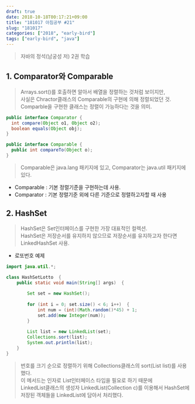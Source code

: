 ```yaml
---
draft: true
date: 2018-10-18T00:17:21+09:00
title: "181017 아침공부 #21"
slug: "181017"
categories: ["2018", "early-bird"]
tags: ["early-bird", "java"]
---
```


>자바의 정석(남궁성 저) 2권 학습  

## 1. Comparator와 Comparable
>Arrays.sort()를 호출하면 알아서 배열을 정렬하는 것처럼 보이지만,  
사실은 Chractor클래스의 Comparable의 구현에 의해 정렬되었던 것.  
Comparble을 구현한 클래스는 정렬이 가능하다는 것을 의미.

~~~java
public interface Comparator {
  int compare(Object o1, Object o2);
  boolean equals(Object obj);
}

public interface Comparable {
  public int compareTo(Object o);
}
~~~

>Comparable은 java.lang 패키지에 있고, Comparator는 java.util 패키지에 있다.

- Comparable : 기본 정렬기준을 구현하는데 사용.
- Comparator : 기본 정렬기준 외에 다른 기준으로 정렬하고자할 때 사용

## 2. HashSet
>HashSet은 Set인터페이스를 구현한 가장 대표적인 컬렉션.  
HashSet은 저장순서를 유지하지 않으므로 저장순서를 유지하고자 한다면 LinkedHashSet 사용.

- 로또번호 예제  

~~~java
import java.util.*;

class HashSetLotto  {
    public static void main(String[] args)  {
        
        Set set = new HashSet();
        
        for (int i = 0; set.size() < 6; i++)  {
            int num = (int)(Math.random()*45) + 1;
            set.add(new Integer(num));
        }
        
        List list = new LinkedList(set);
        Collections.sort(list);
        System.out.println(list);
    }
}
~~~
>번호를 크기 순으로 정렬하기 위해 Collections클래스의 sort(List list)를 사용했다.  
이 메서드는 인자로 List인터페이스 타입을 필요로 하기 때문에  
LinkedList클래스의 생성자 LinkedList(Collection c)를 이용해서 HashSet에 저장된 객체들을 LinkedList에 담아서 처리했다.